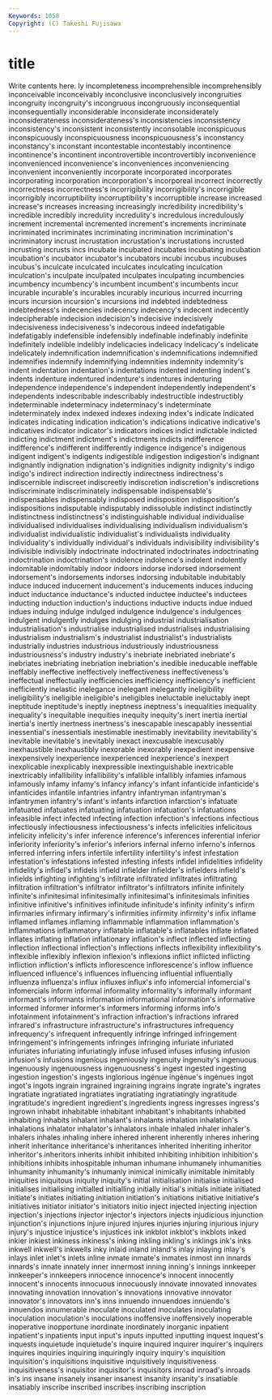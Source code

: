```yaml
---
Keywords: 1058 
Copyright: (C) Takeshi Fujisawa
---
```


# title

Write contents here.
ly incompleteness incomprehensible incomprehensibly inconceivable inconceivably inconclusive inconclusively incongruities
incongruity incongruity's incongruous incongruously inconsequential inconsequentially inconsiderable inconsiderate inconsiderately inconsiderateness
inconsiderateness's inconsistencies inconsistency inconsistency's inconsistent inconsistently inconsolable inconspicuous inconspicuously inconspicuousness
inconspicuousness's inconstancy inconstancy's inconstant incontestable incontestably incontinence incontinence's incontinent incontrovertible
incontrovertibly inconvenience inconvenienced inconvenience's inconveniences inconveniencing inconvenient inconveniently incorporate incorporated
incorporates incorporating incorporation incorporation's incorporeal incorrect incorrectly incorrectness incorrectness's incorrigibility
incorrigibility's incorrigible incorrigibly incorruptibility incorruptibility's incorruptible increase increased increase's increases
increasing increasingly incredibility incredibility's incredible incredibly incredulity incredulity's incredulous incredulously
increment incremental incremented increment's increments incriminate incriminated incriminates incriminating incrimination
incrimination's incriminatory incrust incrustation incrustation's incrustations incrusted incrusting incrusts incs
incubate incubated incubates incubating incubation incubation's incubator incubator's incubators incubi
incubus incubuses incubus's inculcate inculcated inculcates inculcating inculcation inculcation's inculpate
inculpated inculpates inculpating incumbencies incumbency incumbency's incumbent incumbent's incumbents incur
incurable incurable's incurables incurably incurious incurred incurring incurs incursion incursion's
incursions ind indebted indebtedness indebtedness's indecencies indecency indecency's indecent indecently
indecipherable indecision indecision's indecisive indecisively indecisiveness indecisiveness's indecorous indeed indefatigable
indefatigably indefensible indefensibly indefinable indefinably indefinite indefinitely indelible indelibly indelicacies
indelicacy indelicacy's indelicate indelicately indemnification indemnification's indemnifications indemnified indemnifies indemnify
indemnifying indemnities indemnity indemnity's indent indentation indentation's indentations indented indenting
indent's indents indenture indentured indenture's indentures indenturing independence independence's independent
independently independent's independents indescribable indescribably indestructible indestructibly indeterminable indeterminacy indeterminacy's
indeterminate indeterminately index indexed indexes indexing index's indicate indicated indicates
indicating indication indication's indications indicative indicative's indicatives indicator indicator's indicators
indices indict indictable indicted indicting indictment indictment's indictments indicts indifference
indifference's indifferent indifferently indigence indigence's indigenous indigent indigent's indigents indigestible
indigestion indigestion's indignant indignantly indignation indignation's indignities indignity indignity's indigo
indigo's indirect indirection indirectly indirectness indirectness's indiscernible indiscreet indiscreetly indiscretion
indiscretion's indiscretions indiscriminate indiscriminately indispensable indispensable's indispensables indispensably indisposed indisposition
indisposition's indispositions indisputable indisputably indissoluble indistinct indistinctly indistinctness indistinctness's indistinguishable
individual individualise individualised individualises individualising individualism individualism's individualist individualistic individualist's
individualists individuality individuality's individually individual's individuals indivisibility indivisibility's indivisible indivisibly
indoctrinate indoctrinated indoctrinates indoctrinating indoctrination indoctrination's indolence indolence's indolent indolently
indomitable indomitably indoor indoors indorse indorsed indorsement indorsement's indorsements indorses
indorsing indubitable indubitably induce induced inducement inducement's inducements induces inducing
induct inductance inductance's inducted inductee inductee's inductees inducting induction induction's
inductions inductive inducts indue indued indues induing indulge indulged indulgence
indulgence's indulgences indulgent indulgently indulges indulging industrial industrialisation industrialisation's industrialise
industrialised industrialises industrialising industrialism industrialism's industrialist industrialist's industrialists industrially industries
industrious industriously industriousness industriousness's industry industry's inebriate inebriated inebriate's inebriates
inebriating inebriation inebriation's inedible ineducable ineffable ineffably ineffective ineffectively ineffectiveness
ineffectiveness's ineffectual ineffectually inefficiencies inefficiency inefficiency's inefficient inefficiently inelastic inelegance
inelegant inelegantly ineligibility ineligibility's ineligible ineligible's ineligibles ineluctable ineluctably inept
ineptitude ineptitude's ineptly ineptness ineptness's inequalities inequality inequality's inequitable inequities
inequity inequity's inert inertia inertial inertia's inertly inertness inertness's inescapable
inescapably inessential inessential's inessentials inestimable inestimably inevitability inevitability's inevitable inevitable's
inevitably inexact inexcusable inexcusably inexhaustible inexhaustibly inexorable inexorably inexpedient inexpensive
inexpensively inexperience inexperienced inexperience's inexpert inexplicable inexplicably inexpressible inextinguishable inextricable
inextricably infallibility infallibility's infallible infallibly infamies infamous infamously infamy infamy's
infancy infancy's infant infanticide infanticide's infanticides infantile infantries infantry infantryman
infantryman's infantrymen infantry's infant's infants infarction infarction's infatuate infatuated infatuates
infatuating infatuation infatuation's infatuations infeasible infect infected infecting infection infection's
infections infectious infectiously infectiousness infectiousness's infects infelicities infelicitous infelicity infelicity's
infer inference inference's inferences inferential inferior inferiority inferiority's inferior's inferiors
infernal inferno inferno's infernos inferred inferring infers infertile infertility infertility's
infest infestation infestation's infestations infested infesting infests infidel infidelities infidelity
infidelity's infidel's infidels infield infielder infielder's infielders infield's infields infighting
infighting's infiltrate infiltrated infiltrates infiltrating infiltration infiltration's infiltrator infiltrator's infiltrators
infinite infinitely infinite's infinitesimal infinitesimally infinitesimal's infinitesimals infinities infinitive infinitive's
infinitives infinitude infinitude's infinity infinity's infirm infirmaries infirmary infirmary's infirmities
infirmity infirmity's infix inflame inflamed inflames inflaming inflammable inflammation inflammation's
inflammations inflammatory inflatable inflatable's inflatables inflate inflated inflates inflating inflation
inflationary inflation's inflect inflected inflecting inflection inflectional inflection's inflections inflects
inflexibility inflexibility's inflexible inflexibly inflexion inflexion's inflexions inflict inflicted inflicting
infliction infliction's inflicts inflorescence inflorescence's inflow influence influenced influence's influences
influencing influential influentially influenza influenza's influx influxes influx's info infomercial
infomercial's infomercials inform informal informality informality's informally informant informant's informants
information informational information's informative informed informer informer's informers informing informs
info's infotainment infotainment's infraction infraction's infractions infrared infrared's infrastructure infrastructure's
infrastructures infrequency infrequency's infrequent infrequently infringe infringed infringement infringement's infringements
infringes infringing infuriate infuriated infuriates infuriating infuriatingly infuse infused infuses
infusing infusion infusion's infusions ingenious ingeniously ingenuity ingenuity's ingenuous ingenuously
ingenuousness ingenuousness's ingest ingested ingesting ingestion ingestion's ingests inglorious ingénue
ingénue's ingénues ingot ingot's ingots ingrain ingrained ingraining ingrains ingrate
ingrate's ingrates ingratiate ingratiated ingratiates ingratiating ingratiatingly ingratitude ingratitude's ingredient
ingredient's ingredients ingress ingresses ingress's ingrown inhabit inhabitable inhabitant inhabitant's
inhabitants inhabited inhabiting inhabits inhalant inhalant's inhalants inhalation inhalation's inhalations
inhalator inhalator's inhalators inhale inhaled inhaler inhaler's inhalers inhales inhaling
inhere inhered inherent inherently inheres inhering inherit inheritance inheritance's inheritances
inherited inheriting inheritor inheritor's inheritors inherits inhibit inhibited inhibiting inhibition
inhibition's inhibitions inhibits inhospitable inhuman inhumane inhumanely inhumanities inhumanity inhumanity's
inhumanly inimical inimically inimitable inimitably iniquities iniquitous iniquity iniquity's initial
initialisation initialise initialised initialises initialising initialled initialling initially initial's initials
initiate initiated initiate's initiates initiating initiation initiation's initiations initiative initiative's
initiatives initiator initiator's initiators initio inject injected injecting injection injection's
injections injector injector's injectors injects injudicious injunction injunction's injunctions injure
injured injures injuries injuring injurious injury injury's injustice injustice's injustices
ink inkblot inkblot's inkblots inked inkier inkiest inkiness inkiness's inking
inkling inkling's inklings ink's inks inkwell inkwell's inkwells inky inlaid
inland inland's inlay inlaying inlay's inlays inlet inlet's inlets inline
inmate inmate's inmates inmost inn innards innards's innate innately inner
innermost inning inning's innings innkeeper innkeeper's innkeepers innocence innocence's innocent
innocently innocent's innocents innocuous innocuously innovate innovated innovates innovating innovation
innovation's innovations innovative innovator innovator's innovators inn's inns innuendo innuendoes
innuendo's innuendos innumerable inoculate inoculated inoculates inoculating inoculation inoculation's inoculations
inoffensive inoffensively inoperable inoperative inopportune inordinate inordinately inorganic inpatient inpatient's
inpatients input input's inputs inputted inputting inquest inquest's inquests inquietude
inquietude's inquire inquired inquirer inquirer's inquirers inquires inquiries inquiring inquiringly
inquiry inquiry's inquisition inquisition's inquisitions inquisitive inquisitively inquisitiveness inquisitiveness's inquisitor
inquisitor's inquisitors inroad inroad's inroads in's ins insane insanely insaner
insanest insanity insanity's insatiable insatiably inscribe inscribed inscribes inscribing inscription
